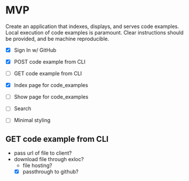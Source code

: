 # MVP

Create an application that indexes, displays, and serves code examples. Local
execution of code examples is paramount. Clear instructions should be provided,
and be machine reproducible.

* [x] Sign In w/ GitHub
* [x] POST code example from CLI
* [ ] GET code example from CLI
* [x] Index page for code_examples
* [ ] Show page for code_examples
* [ ] Search
* [ ] Minimal styling


## GET code example from CLI

* pass url of file to client?
* download file through exloc?
  - file hosting?
  - [x] passthrough to github?
